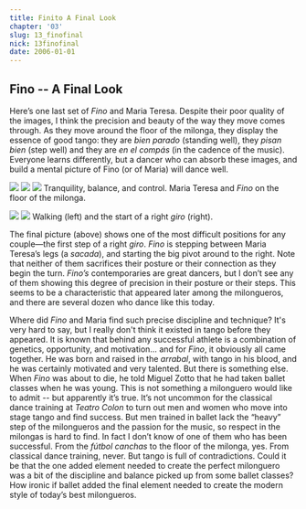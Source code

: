 ```yaml
---
title: Finito A Final Look
chapter: '03'
slug: 13_finofinal
nick: 13finofinal
date: 2006-01-01
---
```


## Fino -- A Final Look

Here’s one last set of _Fino_ and Maria Teresa. Despite their poor quality of the images, I think the precision and beauty of the way they move comes through. As they move around the floor of the milonga, they display the essence of good tango: they are _bien parado_ (standing well), they _pisan bien_ (step well) and they are _en el compás_ (in the cadence of the music). Everyone learns differently, but a dancer who can absorb these images, and build a mental picture of Fino (or of Maria) will dance well.

![](/3_pics/13finofinal/image001.jpg)
![](/3_pics/13finofinal/image003.jpg)
![](/3_pics/13finofinal/image005.jpg)
Tranquility, balance, and control. Maria Teresa and _Fino_ on the floor of the milonga.

![](/3_pics/13finofinal/image007.jpg)
![](/3_pics/13finofinal/image009.jpg)
Walking (left) and the start of a right _giro_ (right).

The final picture (above) shows one of the most difficult positions for any couple—the first step of a right _giro_. _Fino_ is stepping between Maria Teresa’s legs (a _sacada_), and starting the big pivot around to the right. Note that neither of them sacrifices their posture or their connection as they begin the turn. _Fino’s_ contemporaries are great dancers, but I don’t see any of them showing this degree of precision in their posture or their steps. This seems to be a characteristic that appeared later among the milongueros, and there are several dozen who dance like this today.

Where did _Fino_ and Maria find such precise discipline and technique? It's very hard to say, but I really don't think it existed in tango before they appeared. It is known that behind any successful athlete is a combination of genetics, opportunity, and motivation… and for _Fino_, it obviously all came together. He was born and raised in the _arrabal_, with tango in his blood, and he was certainly motivated and very talented. But there is something else. When _Fino_ was about to die, he told Miguel Zotto that he had taken ballet classes when he was young. This is not something a milonguero would like to admit -- but apparently it’s true. It’s not uncommon for the classical dance training at _Teatro Colon_ to turn out men and women who move into stage tango and find success. But men trained in ballet lack the “heavy” step of the milongueros and the passion for the music, so respect in the milongas is hard to find. In fact I don’t know of one of them who has been successful. From the _fútbol canchas_ to the floor of the milonga, yes. From classical dance training, never. But tango is full of contradictions. Could it be that the one added element needed to create the perfect milonguero was a bit of the discipline and balance picked up from some ballet classes? How ironic if ballet added the final element needed to create the modern style of today’s best milongueros.
